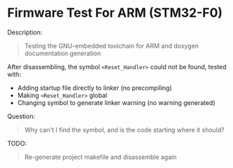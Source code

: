 # Firmware Test For ARM (STM32-F0)

Description:

> Testing the GNU-embedded toolchain for ARM and doxygen documentation
    generation

After disassembling, the symbol `<Reset_Handler>` could not be found,
  tested with:

 - Adding startup file directly to linker (no precompiling)
 - Making `<Reset_Handler>` global
 - Changing symbol to generate linker warning (no warning generated)

Question:

> Why can't I find the symbol, and is the code starting where it should?

TODO:

> Re-generate project makefile and disassemble again

